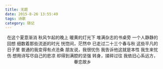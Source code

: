 ```yaml
---
title: 无题
date: 2015-8-26 13:55:49
tags: 诗歌
category: 随记
---
```

<center>
在这个夏意渐消
秋风乍起的晚上
暖黄的灯光下
堆满杂志的书桌旁
一个人静静的回想
细数着那些流逝的时光
恍惚间，茫然中
已走过二十三个春与秋
这些平凡的日子里
普通的我变得有点沧桑
朋友说，我很忧伤
我告诉他这就是本性
我生来忧伤
想用诗写尽自己的悲凉
却得到满腔的坚强
转身，揉碎过往
我依旧心系远方，眷恋故乡
</center>